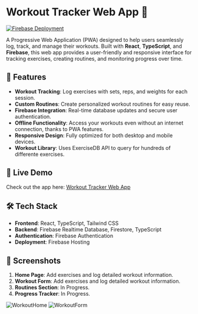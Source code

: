 # Workout Tracker Web App 🚀

[![Firebase Deployment](https://img.shields.io/badge/Deployed%20on-Firebase-brightgreen)](https://overload-tracking-webapp.firebaseapp.com/)

A Progressive Web Application (PWA) designed to help users seamlessly log, track, and manage their workouts. Built with **React**, **TypeScript**, and **Firebase**, this web app provides a user-friendly and responsive interface for tracking exercises, creating routines, and monitoring progress over time.

## 🌟 Features

- **Workout Tracking**: Log exercises with sets, reps, and weights for each session.
- **Custom Routines**: Create personalized workout routines for easy reuse.
- **Firebase Integration**: Real-time database updates and secure user authentication.
- **Offline Functionality**: Access your workouts even without an internet connection, thanks to PWA features.
- **Responsive Design**: Fully optimized for both desktop and mobile devices.
- **Workout Library**: Uses ExerciseDB API to query for hundreds of differente exercises.

## 🔗 Live Demo

Check out the app here: [Workout Tracker Web App](https://overload-tracking-webapp.firebaseapp.com/)

## 🛠️ Tech Stack

- **Frontend**: React, TypeScript, Tailwind CSS
- **Backend**: Firebase Realtime Database, Firestore, TypeScript
- **Authentication**: Firebase Authentication
- **Deployment**: Firebase Hosting

## 📸 Screenshots

1. **Home Page**: Add exercises and log detailed workout information. 
2. **Workout Form**: Add exercises and log detailed workout information. 
3. **Routines Section**: In Progress.
4. **Progress Tracker**: In Progress.
   


![WorkoutHome](https://github.com/user-attachments/assets/60d62085-3854-4196-80fa-9e4323973b6d)
![WorkoutForm](https://github.com/user-attachments/assets/7ca63f4b-1c1a-477f-9fee-5cb8cec8c8ee)

